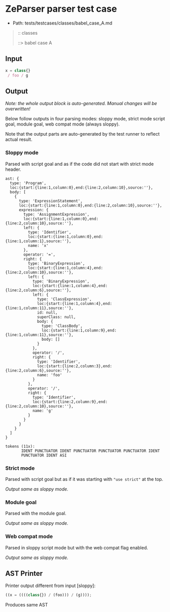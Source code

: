 # ZeParser parser test case

- Path: tests/testcases/classes/babel_case_A.md

> :: classes
>
> ::> babel case A

## Input

`````js
x = class{} 
 / foo / g
`````

## Output

_Note: the whole output block is auto-generated. Manual changes will be overwritten!_

Below follow outputs in four parsing modes: sloppy mode, strict mode script goal, module goal, web compat mode (always sloppy).

Note that the output parts are auto-generated by the test runner to reflect actual result.

### Sloppy mode

Parsed with script goal and as if the code did not start with strict mode header.

`````
ast: {
  type: 'Program',
  loc:{start:{line:1,column:0},end:{line:2,column:10},source:''},
  body: [
    {
      type: 'ExpressionStatement',
      loc:{start:{line:1,column:0},end:{line:2,column:10},source:''},
      expression: {
        type: 'AssignmentExpression',
        loc:{start:{line:1,column:0},end:{line:2,column:10},source:''},
        left: {
          type: 'Identifier',
          loc:{start:{line:1,column:0},end:{line:1,column:1},source:''},
          name: 'x'
        },
        operator: '=',
        right: {
          type: 'BinaryExpression',
          loc:{start:{line:1,column:4},end:{line:2,column:10},source:''},
          left: {
            type: 'BinaryExpression',
            loc:{start:{line:1,column:4},end:{line:2,column:6},source:''},
            left: {
              type: 'ClassExpression',
              loc:{start:{line:1,column:4},end:{line:1,column:11},source:''},
              id: null,
              superClass: null,
              body: {
                type: 'ClassBody',
                loc:{start:{line:1,column:9},end:{line:1,column:11},source:''},
                body: []
              }
            },
            operator: '/',
            right: {
              type: 'Identifier',
              loc:{start:{line:2,column:3},end:{line:2,column:6},source:''},
              name: 'foo'
            }
          },
          operator: '/',
          right: {
            type: 'Identifier',
            loc:{start:{line:2,column:9},end:{line:2,column:10},source:''},
            name: 'g'
          }
        }
      }
    }
  ]
}

tokens (11x):
       IDENT PUNCTUATOR IDENT PUNCTUATOR PUNCTUATOR PUNCTUATOR IDENT
       PUNCTUATOR IDENT ASI
`````

### Strict mode

Parsed with script goal but as if it was starting with `"use strict"` at the top.

_Output same as sloppy mode._

### Module goal

Parsed with the module goal.

_Output same as sloppy mode._

### Web compat mode

Parsed in sloppy script mode but with the web compat flag enabled.

_Output same as sloppy mode._

## AST Printer

Printer output different from input [sloppy]:

````js
((x = ((((class{}) / (foo))) / (g))));
````

Produces same AST
